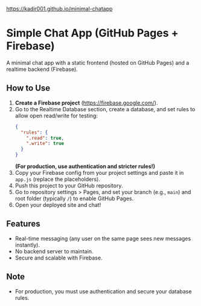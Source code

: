 https://kadir001.github.io/minimal-chatapp


# Simple Chat App (GitHub Pages + Firebase)

A minimal chat app with a static frontend (hosted on GitHub Pages) and a realtime backend (Firebase).

## How to Use

1. **Create a Firebase project** (https://firebase.google.com/).
2. Go to the Realtime Database section, create a database, and set rules to allow open read/write for testing:
    ```json
    {
      "rules": {
        ".read": true,
        ".write": true
      }
    }
    ```
   **(For production, use authentication and stricter rules!)**
3. Copy your Firebase config from your project settings and paste it in `app.js` (replace the placeholders).
4. Push this project to your GitHub repository.
5. Go to repository settings > Pages, and set your branch (e.g., `main`) and root folder (typically `/`) to enable GitHub Pages.
6. Open your deployed site and chat!

## Features

- Real-time messaging (any user on the same page sees new messages instantly).
- No backend server to maintain.
- Secure and scalable with Firebase.

## Note

- For production, you must use authentication and secure your database rules.
